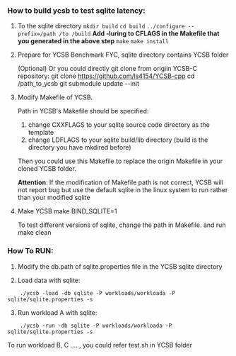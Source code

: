 ### How to build ycsb to test sqlite latency:

1. To the sqlite directory
   	`mkdir build`
   	`cd build`
   	`../configure --prefix=/path /to /build`
   **Add -luring to CFLAGS in the Makefile that you generated in the above step**
   	`make`
   	`make install`

   

2. Prepare for YCSB Benchmark
   FYC,  sqlite directory contains YCSB folder

   (Optional) Or you could directly git clone from origiin YCSB-C repository:
       git clone https://github.com/ls4154/YCSB-cpp
       cd /path_to_ycsb
       git submodule update --init

   


3. Modify Makefile of YCSB. 
        
   Path in YCSB's Makefile should be specified:

     1.  change CXXFLAGS to your sqlite source code directory as the template
     2.  change LDFLAGS  to your sqlite build/lib directory  (build is the directory you have mkdired before)


   Then you could use this Makefile to replace the origin Makefile in your cloned YCSB folder. 

   **Attention**: 
      If the modification of Makefile path is not correct, YCSB will not report bug but  use the default sqlite in the linux system to run rather than your modified sqlite

   

4. Make YCSB
   make BIND_SQLITE=1

   To test different versions of sqlite, change the path in Makefile. and run make clean



### How To RUN: 

1. Modify the db.path of sqlite.properties file in the YCSB sqlite directory

2. Load data with sqlite:

```
	./ycsb -load -db sqlite -P workloads/workloada -P sqlite/sqlite.properties -s
```

3. Run workload A with sqlite:

```
	./ycsb -run -db sqlite -P workloads/workloada -P sqlite/sqlite.properties -s
```

To run workload B, C .... , you could refer test.sh in YCSB folder



